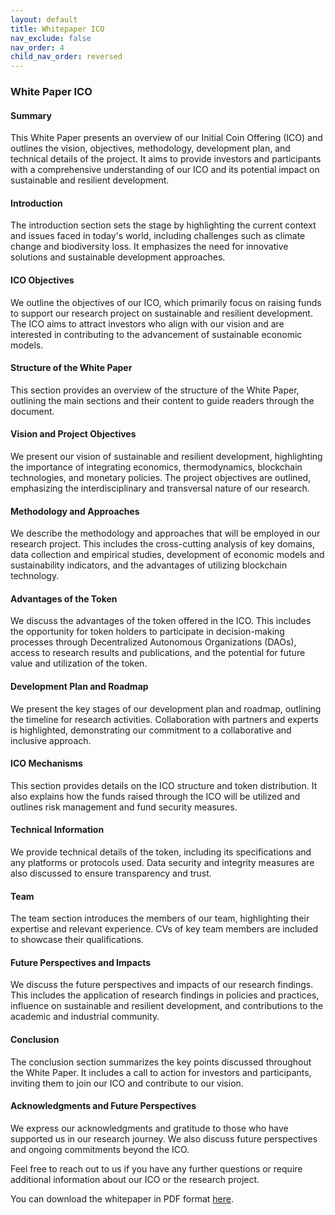 ```yaml
---
layout: default
title: Whitepaper ICO
nav_exclude: false
nav_order: 4
child_nav_order: reversed
---
```


### White Paper ICO

#### Summary

This White Paper presents an overview of our Initial Coin Offering (ICO) and outlines the vision, objectives, methodology, development plan, and technical details of the project. It aims to provide investors and participants with a comprehensive understanding of our ICO and its potential impact on sustainable and resilient development.

#### Introduction

The introduction section sets the stage by highlighting the current context and issues faced in today's world, including challenges such as climate change and biodiversity loss. It emphasizes the need for innovative solutions and sustainable development approaches.

#### ICO Objectives

We outline the objectives of our ICO, which primarily focus on raising funds to support our research project on sustainable and resilient development. The ICO aims to attract investors who align with our vision and are interested in contributing to the advancement of sustainable economic models.

#### Structure of the White Paper

This section provides an overview of the structure of the White Paper, outlining the main sections and their content to guide readers through the document.

#### Vision and Project Objectives

We present our vision of sustainable and resilient development, highlighting the importance of integrating economics, thermodynamics, blockchain technologies, and monetary policies. The project objectives are outlined, emphasizing the interdisciplinary and transversal nature of our research.

#### Methodology and Approaches

We describe the methodology and approaches that will be employed in our research project. This includes the cross-cutting analysis of key domains, data collection and empirical studies, development of economic models and sustainability indicators, and the advantages of utilizing blockchain technology.

#### Advantages of the Token

We discuss the advantages of the token offered in the ICO. This includes the opportunity for token holders to participate in decision-making processes through Decentralized Autonomous Organizations (DAOs), access to research results and publications, and the potential for future value and utilization of the token.

#### Development Plan and Roadmap

We present the key stages of our development plan and roadmap, outlining the timeline for research activities. Collaboration with partners and experts is highlighted, demonstrating our commitment to a collaborative and inclusive approach.

#### ICO Mechanisms

This section provides details on the ICO structure and token distribution. It also explains how the funds raised through the ICO will be utilized and outlines risk management and fund security measures.

#### Technical Information

We provide technical details of the token, including its specifications and any platforms or protocols used. Data security and integrity measures are also discussed to ensure transparency and trust.

#### Team

The team section introduces the members of our team, highlighting their expertise and relevant experience. CVs of key team members are included to showcase their qualifications.

#### Future Perspectives and Impacts

We discuss the future perspectives and impacts of our research findings. This includes the application of research findings in policies and practices, influence on sustainable and resilient development, and contributions to the academic and industrial community.

#### Conclusion

The conclusion section summarizes the key points discussed throughout the White Paper. It includes a call to action for investors and participants, inviting them to join our ICO and contribute to our vision.

#### Acknowledgments and Future Perspectives

We express our acknowledgments and gratitude to those who have supported us in our research journey. We also discuss future perspectives and ongoing commitments beyond the ICO.

Feel free to reach out to us if you have any further questions or require additional information about our ICO or the research project.

You can download the whitepaper in PDF format [here](WhitePaper.pdf).
